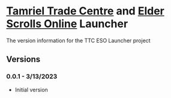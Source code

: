 # [Tamriel Trade Centre](https://us.tamrieltradecentre.com) and [Elder Scrolls Online](https://www.elderscrollsonline.com) Launcher
The version information for the TTC ESO Launcher project

## Versions

### 0.0.1 - 3/13/2023

* Initial version